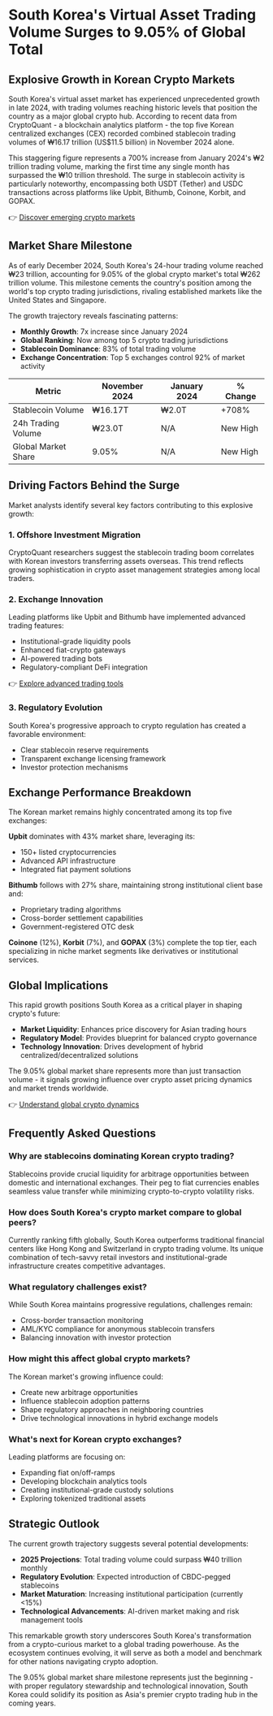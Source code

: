 # South Korea's Virtual Asset Trading Volume Surges to 9.05% of Global Total

## Explosive Growth in Korean Crypto Markets

South Korea's virtual asset market has experienced unprecedented growth in late 2024, with trading volumes reaching historic levels that position the country as a major global crypto hub. According to recent data from CryptoQuant - a blockchain analytics platform - the top five Korean centralized exchanges (CEX) recorded combined stablecoin trading volumes of ₩16.17 trillion (US$11.5 billion) in November 2024 alone.

This staggering figure represents a 700% increase from January 2024's ₩2 trillion trading volume, marking the first time any single month has surpassed the ₩10 trillion threshold. The surge in stablecoin activity is particularly noteworthy, encompassing both USDT (Tether) and USDC transactions across platforms like Upbit, Bithumb, Coinone, Korbit, and GOPAX.

👉 [Discover emerging crypto markets](https://bit.ly/okx-bonus)

## Market Share Milestone

As of early December 2024, South Korea's 24-hour trading volume reached ₩23 trillion, accounting for 9.05% of the global crypto market's total ₩262 trillion volume. This milestone cements the country's position among the world's top crypto trading jurisdictions, rivaling established markets like the United States and Singapore.

The growth trajectory reveals fascinating patterns:
- **Monthly Growth**: 7x increase since January 2024
- **Global Ranking**: Now among top 5 crypto trading jurisdictions
- **Stablecoin Dominance**: 83% of total trading volume
- **Exchange Concentration**: Top 5 exchanges control 92% of market activity

| Metric                | November 2024 | January 2024 | % Change |
|----------------------|---------------|--------------|---------|
| Stablecoin Volume    | ₩16.17T       | ₩2.0T        | +708%   |
| 24h Trading Volume   | ₩23.0T        | N/A          | New High|
| Global Market Share  | 9.05%         | N/A          | New High|

## Driving Factors Behind the Surge

Market analysts identify several key factors contributing to this explosive growth:

### 1. Offshore Investment Migration
CryptoQuant researchers suggest the stablecoin trading boom correlates with Korean investors transferring assets overseas. This trend reflects growing sophistication in crypto asset management strategies among local traders.

### 2. Exchange Innovation
Leading platforms like Upbit and Bithumb have implemented advanced trading features:
- Institutional-grade liquidity pools
- Enhanced fiat-crypto gateways
- AI-powered trading bots
- Regulatory-compliant DeFi integration

👉 [Explore advanced trading tools](https://bit.ly/okx-bonus)

### 3. Regulatory Evolution
South Korea's progressive approach to crypto regulation has created a favorable environment:
- Clear stablecoin reserve requirements
- Transparent exchange licensing framework
- Investor protection mechanisms

## Exchange Performance Breakdown

The Korean market remains highly concentrated among its top five exchanges:

**Upbit** dominates with 43% market share, leveraging its:
- 150+ listed cryptocurrencies
- Advanced API infrastructure
- Integrated fiat payment solutions

**Bithumb** follows with 27% share, maintaining strong institutional client base and:
- Proprietary trading algorithms
- Cross-border settlement capabilities
- Government-registered OTC desk

**Coinone** (12%), **Korbit** (7%), and **GOPAX** (3%) complete the top tier, each specializing in niche market segments like derivatives or institutional services.

## Global Implications

This rapid growth positions South Korea as a critical player in shaping crypto's future:
- **Market Liquidity**: Enhances price discovery for Asian trading hours
- **Regulatory Model**: Provides blueprint for balanced crypto governance
- **Technology Innovation**: Drives development of hybrid centralized/decentralized solutions

The 9.05% global market share represents more than just transaction volume - it signals growing influence over crypto asset pricing dynamics and market trends worldwide.

👉 [Understand global crypto dynamics](https://bit.ly/okx-bonus)

## Frequently Asked Questions

### Why are stablecoins dominating Korean crypto trading?

Stablecoins provide crucial liquidity for arbitrage opportunities between domestic and international exchanges. Their peg to fiat currencies enables seamless value transfer while minimizing crypto-to-crypto volatility risks.

### How does South Korea's crypto market compare to global peers?

Currently ranking fifth globally, South Korea outperforms traditional financial centers like Hong Kong and Switzerland in crypto trading volume. Its unique combination of tech-savvy retail investors and institutional-grade infrastructure creates competitive advantages.

### What regulatory challenges exist?

While South Korea maintains progressive regulations, challenges remain:
- Cross-border transaction monitoring
- AML/KYC compliance for anonymous stablecoin transfers
- Balancing innovation with investor protection

### How might this affect global crypto markets?

The Korean market's growing influence could:
- Create new arbitrage opportunities
- Influence stablecoin adoption patterns
- Shape regulatory approaches in neighboring countries
- Drive technological innovations in hybrid exchange models

### What's next for Korean crypto exchanges?

Leading platforms are focusing on:
- Expanding fiat on/off-ramps
- Developing blockchain analytics tools
- Creating institutional-grade custody solutions
- Exploring tokenized traditional assets

## Strategic Outlook

The current growth trajectory suggests several potential developments:
- **2025 Projections**: Total trading volume could surpass ₩40 trillion monthly
- **Regulatory Evolution**: Expected introduction of CBDC-pegged stablecoins
- **Market Maturation**: Increasing institutional participation (currently <15%)
- **Technological Advancements**: AI-driven market making and risk management tools

This remarkable growth story underscores South Korea's transformation from a crypto-curious market to a global trading powerhouse. As the ecosystem continues evolving, it will serve as both a model and benchmark for other nations navigating crypto adoption.

The 9.05% global market share milestone represents just the beginning - with proper regulatory stewardship and technological innovation, South Korea could solidify its position as Asia's premier crypto trading hub in the coming years.